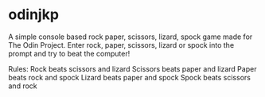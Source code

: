 # odinjkp
A simple console based rock paper, scissors, lizard, spock game made for The Odin Project.
Enter rock, paper, scissors, lizard or spock into the prompt and try to beat the computer!

Rules: 
Rock beats scissors and lizard
Scissors beats paper and lizard
Paper beats rock and spock
Lizard beats paper and spock
Spock beats scissors and rock

